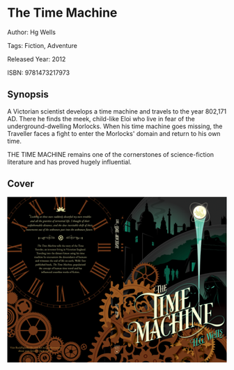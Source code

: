# The Time Machine

Author: Hg Wells

Tags: Fiction, Adventure

Released Year: 2012

ISBN: 9781473217973

## Synopsis

A Victorian scientist develops a time machine and travels to the year 802,171 AD. There he finds the meek, child-like Eloi who live in fear of the underground-dwelling Morlocks. When his time machine goes missing, the Traveller faces a fight to enter the Morlocks' domain and return to his own time.

THE TIME MACHINE remains one of the cornerstones of science-fiction literature and has proved hugely influential.

## Cover
![](../assets/the-time-machine.png)
